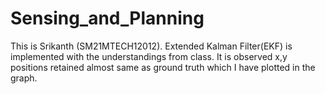 # Sensing_and_Planning
This is Srikanth (SM21MTECH12012).
Extended Kalman Filter(EKF) is implemented with the understandings from class. 
It is observed x,y positions retained almost same as ground truth which I have plotted in the graph.
